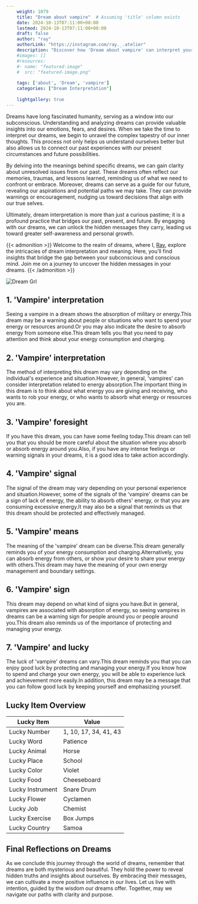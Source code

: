 ```yaml
---
    weight: 1079
    title: "Dream about vampire"  # Assuming 'title' column exists
    date: 2024-10-13T07:11:00+08:00
    lastmod: 2024-10-13T07:11:00+08:00
    draft: false
    author: "ray"
    authorLink: "https://instagram.com/ray._.atelier"
    description: "Discover how 'Dream about vampire' can interpret your future and uncover its significant meanings in your life."
    #images: []
    #resources:
    #- name: "featured-image"
    #  src: "featured-image.png"
    
    tags: ['about', 'Dream', 'vampire']
    categories: ["Dream Interpretation"]
    
    lightgallery: true
---
```

    
Dreams have long fascinated humanity, serving as a window into our subconscious. Understanding and analyzing dreams can provide valuable insights into our emotions, fears, and desires. When we take the time to interpret our dreams, we begin to unravel the complex tapestry of our inner thoughts. This process not only helps us understand ourselves better but also allows us to connect our past experiences with our present circumstances and future possibilities.

By delving into the meanings behind specific dreams, we can gain clarity about unresolved issues from our past. These dreams often reflect our memories, traumas, and lessons learned, reminding us of what we need to confront or embrace. Moreover, dreams can serve as a guide for our future, revealing our aspirations and potential paths we may take. They can provide warnings or encouragement, nudging us toward decisions that align with our true selves.

Ultimately, dream interpretation is more than just a curious pastime; it is a profound practice that bridges our past, present, and future. By engaging with our dreams, we can unlock the hidden messages they carry, leading us toward greater self-awareness and personal growth.

{{< admonition >}}
Welcome to the realm of dreams, where I, [Ray](https://instagram.com/ray._.atelier), explore the intricacies of dream interpretation and meaning. Here, you’ll find insights that bridge the gap between your subconscious and conscious mind. Join me on a journey to uncover the hidden messages in your dreams.
{{< /admonition >}}

![Dream Grl](https://cdn.pixabay.com/photo/2017/11/02/03/35/gothic-2910057_1280.jpg "Dream Grl")

## 1. 'Vampire' interpretation
Seeing a vampire in a dream shows the absorption of military or energy.This dream may be a warning about people or situations who want to spend your energy or resources around.Or you may also indicate the desire to absorb energy from someone else.This dream tells you that you need to pay attention and think about your energy consumption and charging.

## 2. 'Vampire' interpretation
The method of interpreting this dream may vary depending on the individual's experience and situation.However, in general, 'vampires' can consider interpretation related to energy absorption.The important thing in this dream is to think about what energy you are giving and receiving, who wants to rob your energy, or who wants to absorb what energy or resources you are.

## 3. 'Vampire' foresight
If you have this dream, you can have some feeling today.This dream can tell you that you should be more careful about the situation where you absorb or absorb energy around you.Also, if you have any intense feelings or warning signals in your dreams, it is a good idea to take action accordingly.

## 4. 'Vampire' signal
The signal of the dream may vary depending on your personal experience and situation.However, some of the signals of the 'vampire' dreams can be a sign of lack of energy, the ability to absorb others' energy, or that you are consuming excessive energy.It may also be a signal that reminds us that this dream should be protected and effectively managed.

## 5. 'Vampire' means
The meaning of the 'vampire' dream can be diverse.This dream generally reminds you of your energy consumption and charging.Alternatively, you can absorb energy from others, or show your desire to share your energy with others.This dream may have the meaning of your own energy management and boundary settings.

## 6. 'Vampire' sign
This dream may depend on what kind of signs you have.But in general, vampires are associated with absorption of energy, so seeing vampires in dreams can be a warning sign for people around you or people around you.This dream also reminds us of the importance of protecting and managing your energy.

## 7. 'Vampire' and lucky
The luck of 'vampire' dreams can vary.This dream reminds you that you can enjoy good luck by protecting and managing your energy.If you know how to spend and charge your own energy, you will be able to experience luck and achievement more easily.In addition, this dream may be a message that you can follow good luck by keeping yourself and emphasizing yourself.

## Lucky Item Overview
| Lucky Item          | Value              |
|---------------|--------------------|
| Lucky Number        | 1, 10, 17, 34, 41, 43  |
| Lucky Word          | Patience |
| Lucky Animal        | Horse |
| Lucky Place         | School     |
| Lucky Color         | Violet     |
| Lucky Food          | Cheeseboard      |
| Lucky Instrument    | Snare Drum |
| Lucky Flower        | Cyclamen    |
| Lucky Job           | Chemist       |
| Lucky Exercise      | Box Jumps  |
| Lucky Country       | Samoa    |


##  Final Reflections on Dreams

As we conclude this journey through the world of dreams, remember that dreams are both mysterious and beautiful. They hold the power to reveal hidden truths and insights about ourselves. By embracing their messages, we can cultivate a more positive influence in our lives. Let us live with intention, guided by the wisdom our dreams offer. Together, may we navigate our paths with clarity and purpose.
